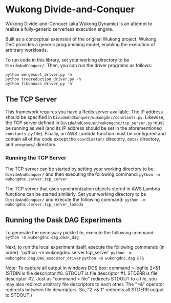 # Wukong Divide-and-Conquer

Wukong Divide-and-Conquer (aka Wukong Dynamic) is an attempt to realize a fully-generic serverless execution engine.

Built as a conceptual extension of the original Wukong project, Wukong DnC provides a generic programming model, enabling the execution of arbitrary workloads.

To run code in this library, set your working directory to be `DivideAndConquer/`. Then, you can run the driver programs as follows:
```
python mergesort_driver.py -h
python treereduction_driver.py -h
python fibonnaci_driver.py -h
```

<!---```
<>python -m wukongdnc.mergesort_driver -h
<>python -m wukongdnc.treereduction_driver -h
<>python -m wukongdnc.fibonnaci_driver -h
<>-->

## The TCP Server

This framework requires you have a Redis server available. The IP address should be specified in `DivideAndConquer/wukongdnc/constants.py`. Likewise, the TCP server
defined in `DivideAndConquer/wukongdnc/tcp_server.py` must be running as well (and its IP address should be set in the aforementioned `constants.py` file). Finally,
an AWS Lambda function must be configured and contain all of the code except the `coordinator/` direcotry, `data/` directory, and `programs/` directory.

### Running the TCP Server

The TCP server can be started by setting your working directory to be `DivideAndConquer/` and then executing the following command: 
`python -m wukongdnc.server.tcp_server`

The TCP server that uses synchronization objects stored in AWS Lambda functions can be started similarly. Set your working directory to be `DivideAndConquer/` and execute the following command:
`python -m wukongdnc.server.tcp_server_lambda`

## Running the Dask DAG Experiments

To generate the necessary pickle file, execute the following command:
`python -m wukongdnc.dag.dask_dag`

Next, to run the local experiment itself, execute the following commands (in order):
'python -m wukongdnc.server.tcp_server'
`python -m wukongdnc.dag.DAG_executor_driver`
`python -m wukongdnc.dag.BFS`

Note: To capture all output in windows DOS box: command > logfile 2>&1
(STDIN is file descriptor #0. STDOUT is file descriptor #1. STDERR is file descriptor #2. Just as "command > file" redirects STDOUT to a file, you may also redirect arbitrary file descriptors to each other. The ">&" operator redirects between file descriptors. So, "2 >& 1" redirects all STDERR output to STDOUT.)